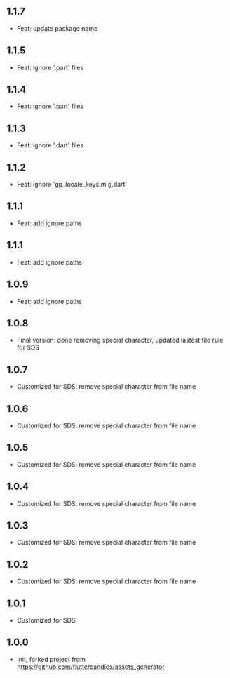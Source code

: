 ## 1.1.7
* Feat: update package name
## 1.1.5
* Feat: ignore '.part' files
## 1.1.4
* Feat: ignore '.part' files
## 1.1.3
* Feat: ignore '.dart' files
## 1.1.2
* Feat: ignore 'gp_locale_keys.m.g.dart'
## 1.1.1
* Feat: add ignore paths
## 1.1.1
* Feat: add ignore paths
## 1.0.9
* Feat: add ignore paths
## 1.0.8
* Final version: done removing special character, updated lastest file rule for SDS
## 1.0.7
* Customized for SDS: remove special character from file name
## 1.0.6
* Customized for SDS: remove special character from file name
## 1.0.5
* Customized for SDS: remove special character from file name
## 1.0.4
* Customized for SDS: remove special character from file name
## 1.0.3
* Customized for SDS: remove special character from file name
## 1.0.2
* Customized for SDS: remove special character from file name
## 1.0.1

* Customized for SDS

## 1.0.0

* Init, forked project from https://github.com/fluttercandies/assets_generator
